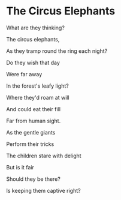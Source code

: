 # The Circus Elephants
What are they thinking?

The circus elephants,

As they tramp round the ring each night? 

Do they wish that day

Were far away 

In the forest's leafy light?

Where they'd roam at will 

And could eat their fill

Far from human sight.

As the gentle giants

Perform their tricks

The children stare with delight 

But is it fair

Should they be there?

Is keeping them captive right?  

